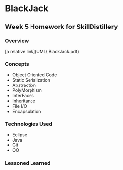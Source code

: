 
# BlackJack
## Week 5 Homework for SkillDistillery
### Overview

[a relative link](UML\ BlackJack.pdf)

### Concepts
- Object Oriented Code
- Static Serialization
- Abstraction
- PolyMorphism
- InterFaces
- Inheritance
- File I/O
- Encapsulation

### Technologies Used
- Eclipse
- Java
- Git
- OO

### Lessoned Learned
